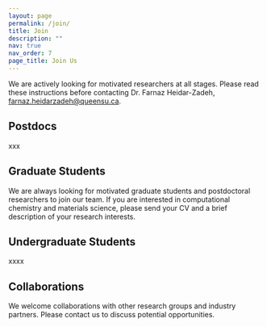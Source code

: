 ```yaml
---
layout: page
permalink: /join/
title: Join
description: ""
nav: true
nav_order: 7
page_title: Join Us
---
```


We are actively looking for motivated researchers at all stages. Please read these instructions
before contacting Dr. Farnaz Heidar-Zadeh, [farnaz.heidarzadeh@queensu.ca](mailto:farnaz.heidarzadeh@queensu.ca).

## Postdocs

xxx

## Graduate Students

We are always looking for motivated graduate students and postdoctoral researchers to join our team. If you are interested in computational chemistry and materials science, please send your CV and a brief description of your research interests.

## Undergraduate Students

xxxx

## Collaborations

We welcome collaborations with other research groups and industry partners. Please contact us to discuss potential opportunities.

<!-- ## Some Funding Opportunities

Here are are listing some funding opportunities for all early-career researchers.

### For Postdocs

xxx

### For Graduates

xxx

### For Undergraduates

xxx

### For Research Interns

- [MITACS](https://www.mitacs.ca/discover-students/)
- [Google Summer of Codes](https://summerofcode.withgoogle.com/) -->
